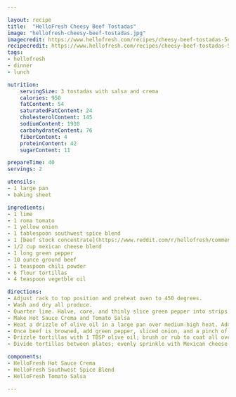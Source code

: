 ```yaml
---

layout: recipe
title:  "HelloFresh Cheesy Beef Tostadas"
image: "hellofresh-cheesy-beef-tostadas.jpg"
imagecredit: https://www.hellofresh.com/recipes/cheesy-beef-tostadas-5e5e99eefe4fe564d46a14ca
recipecredit: https://www.hellofresh.com/recipes/cheesy-beef-tostadas-5e5e99eefe4fe564d46a14ca
tags: 
- hellofresh
- dinner
- lunch

nutrition:
    servingSize: 3 tostadas with salsa and crema
    calories: 950
    fatContent: 54
    saturatedFatContent: 24
    cholesterolContent: 145
    sodiumContent: 1910
    carbohydrateContent: 76
    fiberContent: 4
    proteinContent: 42
    sugarContent: 11

prepareTime: 40
servings: 2

utensils:
- 1 large pan
- baking sheet

ingredients:
- 1 lime
- 1 roma tomato
- 1 yellow onion
- 1 tablespoon southwest spice blend
- 1 [beef stock concentrate](https://www.reddit.com/r/hellofresh/comments/9l7m0c/how_much_in_a_stock_packet/)
- 1/2 cup mexican cheese blend
- 1 long green pepper
- 10 ounce ground beef
- 1 teaspoon chili powder
- 6 flour tortillas
- 4 teaspoon vegetble oil

directions:
- Adjust rack to top position and preheat oven to 450 degrees. 
- Wash and dry all produce.
- Quarter lime. Halve, core, and thinly slice green pepper into strips. Halve and peel onion; thinly slice one half. 
- Make Hot Sauce Crema and Tomato Salsa
- Heat a drizzle of olive oil in a large pan over medium-high heat. Add beef, Southwest Spice, chili powder, and a few big pinches of salt. Cook, breaking up meat into pieces, until browned but not yet cooked through, 4-5 minutes.
- Once beef is browned, add green pepper, sliced onion, and a pinch of salt to pan. Cook, stirring, until veggies are tender and beef is cooked through, 5-7 minutes. Add stock concentrate and 1/4 cup water. Simmer until thickened, 1-2 minutes. Season with salt; remove pan from heat and set aside.
- Drizzle tortillas with 1 TBSP olive oil; brush or rub to coat all over. Arrange on a baking sheet in a single layer. Gently prick each tortilla in a few places with a fork. Bake on top rack, flipping halfway through, until lightly golden, 4-5 minutes per side. Watch carefully to avoid burning.
- Divide tortillas between plates; evenly sprinkle with Mexican cheese. Top with beef mixture, salsa, and crema. Serve with remaining lime wedges on the side.

components:
- HelloFresh Hot Sauce Crema
- HelloFresh Southwest Spice Blend
- HelloFresh Tomato Salsa

---
```

